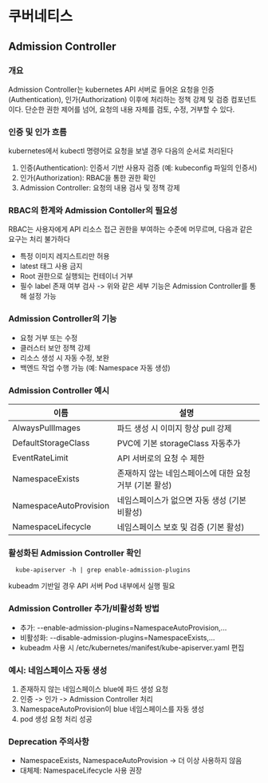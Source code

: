 # 쿠버네티스

## Admission Controller

### 개요
Admission Controller는 kubernetes API 서버로 들어온 요청을 인증(Authentication), 인가(Authorization) 이후에 처리하는 정책 강제 및 검증 컴포넌트이다. 단순한 권한 제어를 넘어, 요청의 내용 자체를 검토, 수정, 거부할 수 있다.

### 인증 및 인가 흐름
kubernetes에서 kubectl 명령어로 요청을 보낼 경우 다음의 순서로 처리된다
1. 인증(Authentication): 인증서 기반 사용자 검증 (예: kubeconfig 파일의 인증서)
2. 인가(Authorization): RBAC을 통한 권한 확인
3. Admission Controller: 요청의 내용 검사 및 정책 강제

### RBAC의 한계와 Admission Contoller의 필요성
RBAC는 사용자에게 API 리소스 접근 권한을 부여하는 수준에 머무르며, 다음과 같은 요구는 처리 불가하다
- 특정 이미지 레지스트리만 허용
- latest 태그 사용 금지
- Root 권한으로 실행되는 컨테이너 거부
- 필수 label 존재 여부 검사
-> 위와 같은 세부 기능은 Admission Controller를 통해 설정 가능

### Admission Controller의 기능
- 요청 거부 또는 수정
- 클러스터 보안 정책 강제
- 리소스 생성 시 자동 수정, 보완
- 백엔드 작업 수행 가능 (예: Namespace 자동 생성)

### Admission Controller 예시
| 이름 | 설명 
|------------------------|--------------------------------------------|
| AlwaysPullImages       | 파드 생성 시 이미지 항상 pull 강제 |
| DefaultStorageClass    | PVC에 기본 storageClass 자동추가 |
| EventRateLimit         | API 서버로의 요청 수 제한 |
| NamespaceExists        | 존재하지 않는 네임스페이스에 대한 요청 거부 (기본 활성) |
| NamespaceAutoProvision | 네임스페이스가 없으면 자동 생성 (기본 비활성) |
| NamespaceLifecycle     | 네임스페이스 보호 및 검증 (기본 활성) |

### 활성화된 Admission Controller 확인
```
  kube-apiserver -h | grep enable-admission-plugins
```
kubeadm 기반일 경우 API 서버 Pod 내부에서 실행 필요

### Admission Controller 추가/비활성화 방법
- 추가: --enable-admission-plugins=NamespaceAutoProvision,...
- 비활성화: --disable-admission-plugins=NamespaceExists,...
- kubeadm 사용 시 /etc/kubernetes/manifest/kube-apiserver.yaml 편집

### 예시: 네임스페이스 자동 생성
1. 존재하지 않는 네임스페이스 blue에 파드 생성 요청
2. 인증 -> 인가 -> Admission Controller 처리
3. NamespaceAutoProvision이 blue 네임스페이스를 자동 생성
4. pod 생성 요청 처리 성공

### Deprecation 주의사항
- NamespaceExists, NamespaceAutoProvision -> 더 이상 사용하지 않음
- 대체제: NamespaceLifecycle 사용 권장